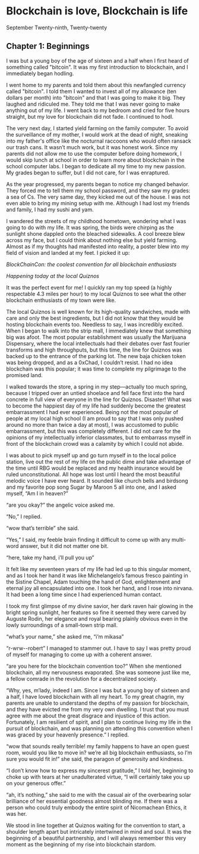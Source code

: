 # Blockchain is love, Blockchain is life

September Twenty-ninth, Twenty-twenty

## Chapter 1: Beginnings

I was but a young boy of the age of sixteen and a half when I first heard of something called "bitcoin". It was my first introduction to blockchain, and I immediately began hodling.

I went home to my parents and told them about this newfangled currency called "bitcoin". I told them I wanted to invest all of my allowance (ten dollars per month) into "bitcoin" and that I was going to make it big. They laughed and ridiculed me. They told me that I was never going to make anything out of my life. I went back to my bedroom and cried for five hours straight, but my love for blockchain did not fade. I continued to hodl.

The very next day, I started yield farming on the family computer. To avoid the surveillance of my mother, I would work at the dead of night, sneaking into my father's office like the nocturnal raccoons who would often ransack our trash cans. It wasn’t much work, but it was honest work. Since my parents did not allow me to use the computer before doing homework, I would skip lunch at school in order to learn more about blockchain in the school computer labs. I began to dedicate all my time to my new passion. My grades began to suffer, but I did not care, for I was enraptured.

As the year progressed, my parents began to notice my changed behavior. They forced me to tell them my school password, and they saw my grades: a sea of Cs. The very same day, they kicked me out of the house. I was not even able to bring my mining setup with me. Although I had lost my friends and family, I had my sushi and yam.

I wandered the streets of my childhood hometown, wondering what I was going to do with my life. It was spring, the birds were chirping as the sunlight shone dappled onto the bleached sidewalks. A cool breeze blew across my face, but I could think about nothing else but yield farming. Almost as if my thoughts had manifested into reality, a poster blew into my field of vision and landed at my feet. I picked it up:

_BlockChainCon: the coolest convention for all blockchain enthusiasts_

_Happening today at the local Quiznos_

It was the perfect event for me! I quickly ran my top speed (a highly respectable 4.3 miles per hour) to my local Quiznos to see what the other blockchain enthusiasts of my town were like.

The local Quiznos is well known for its high-quality sandwiches, made with care and only the best ingredients, but I did not know that they would be hosting blockchain events too. Needless to say, I was incredibly excited. When I began to walk into the strip mall, I immediately knew that something big was afoot. The most popular establishment was usually the Marijuana Dispensary, where the local intellectuals had their debates over fast fourier transforms and high throughputs, but this time, the line for Quiznos was backed up to the entrance of the parking lot. The new baja chicken token was being dropped, and as a 0xChad, I couldn’t resist. I had no idea blockchain was this popular; it was time to complete my pilgrimage to the promised land.

I walked towards the store, a spring in my step—actually too much spring, because I tripped over an untied shoelace and fell face first into the hard concrete in full view of everyone in the line for Quiznos. Disaster! What was to become the happiest day of my life had suddenly become the greatest embarrassment I had ever experienced. Being not the most popular of people at my local high school (I am proud to say that I was only pushed around no more than twice a day at most), I was accustomed to public embarrassment, but this was completely different. I did not care for the opinions of my intellectually inferior classmates, but to embarrass myself in front of the blockchain crowd was a calamity by which I could not abide. 

I was about to pick myself up and go turn myself in to the local police station, live out the rest of my life on the public dime and take advantage of the time until RBG would be replaced and my health insurance would be ruled unconstitutional. All hope was lost until I heard the most beautiful melodic voice I have ever heard. It sounded like church bells and birdsong and my favorite pop song Sugar by Maroon 5 all into one, and I asked myself, “Am I in heaven?”

“are you okay?” the angelic voice asked me.

“No,” I replied.

“wow that’s terrible” she said.

“Yes,” I said, my feeble brain finding it difficult to come up with any multi-word answer, but it did not matter one bit.

“here, take my hand, i’ll pull you up”

It felt like my seventeen years of my life had led up to this singular moment, and as I took her hand it was like Michelangelo’s famous fresco painting in the Sistine Chapel, Adam touching the hand of God, enlightenment and eternal joy all encapsulated into one. I took her hand, and I rose into nirvana. It had been a long time since I had experienced human contact.

I took my first glimpse of my divine savior, her dark raven hair glowing in the bright spring sunlight, her features so fine it seemed they were carved by Auguste Rodin, her elegance and royal bearing plainly obvious even in the lowly surroundings of a small-town strip mall.

“what’s your name,” she asked me, “i’m mikasa”

“r-wrw--robert” I managed to stammer out. I have to say I was pretty proud of myself for managing to come up with a coherent answer.

“are you here for the blockchain convention too?” When she mentioned blockchain, all my nervousness evaporated. She was someone just like me, a fellow comrade in the revolution for a decentralized society.

“Why, yes, m’lady, indeed I am. Since I was but a young boy of sixteen and a half, I have loved blockchain with all my heart. To my great chagrin, my parents are unable to understand the depths of my passion for blockchain, and they have evicted me from my very own dwelling. I trust that you must agree with me about the great disgrace and injustice of this action. Fortunately, I am resilient of spirit, and I plan to continue living my life in the pursuit of blockchain, and was planning on attending this convention when I was graced by your heavenly presence.” I replied.

“wow that sounds really terrible! my family happens to have an open guest room, would you like to move in? we’re all big blockchain enthusiasts, so I’m sure you would fit in!” she said, the paragon of generosity and kindness.

“I don’t know how to express my sincerest gratitude,” I told her, beginning to choke up with tears at her unadulterated virtue, “I will certainly take you up on your generous offer.”

“ah, it’s nothing,” she said to me with the casual air of the overbearing solar brilliance of her essential goodness almost blinding me. If there was a person who could truly embody the entire spirit of Nicomachean Ethics, it was her.

We stood in line together at Quiznos waiting for the convention to start, a shoulder length apart but intricately intertwined in mind and soul. It was the beginning of a beautiful partnership, and I will always remember this very moment as the beginning of my rise into blockchain stardom.
